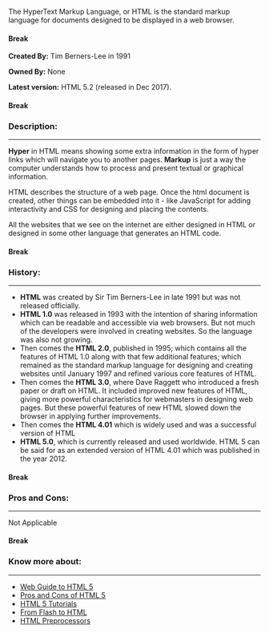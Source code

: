 The HyperText Markup Language, or HTML is the standard markup language for documents designed to be displayed in a web browser.

#### Break

**Created By:** Tim Berners-Lee in 1991

**Owned By:** None

**Latest version:** HTML 5.2 (released in Dec 2017).

#### Break

### **Description:**

---

**Hyper** in HTML means showing some extra information in the form of hyper links which will navigate you to another pages. **Markup** is just a way the computer understands how to process and present textual or graphical information.

HTML describes the structure of a web page. Once the html document is created, other things can be embedded into it - like JavaScript for adding interactivity and CSS for designing and placing the contents.

All the websites that we see on the internet are either designed in HTML or designed in some other language that generates an HTML code.

#### Break

### **History:**

---

- **HTML** was created by Sir Tim Berners-Lee in late 1991 but was not released officially.
- **HTML 1.0** was released in 1993 with the intention of sharing information which can be readable and accessible via web browsers. But not much of the developers were involved in creating websites. So the language was also not growing.
- Then comes the **HTML 2.0**, published in 1995; which contains all the features of HTML 1.0 along with that few additional features; which remained as the standard markup language for designing and creating websites until January 1997 and refined various core features of HTML.
- Then comes the **HTML 3.0**, where Dave Raggett who introduced a fresh paper or draft on HTML. It included improved new features of HTML, giving more powerful characteristics for webmasters in designing web pages. But these powerful features of new HTML slowed down the browser in applying further improvements.
- Then comes the **HTML 4.01** which is widely used and was a successful version of HTML
- **HTML 5.0**, which is currently released and used worldwide. HTML 5 can be said for as an extended version of HTML 4.01 which was published in the year 2012.  

#### Break

### **Pros and Cons:**

---

Not Applicable   

#### Break
  
### **Know more about:**

---

- [Web Guide to HTML 5](https://developer.mozilla.org/en-US/docs/Web/Guide/HTML/HTML5)
- [Pros and Cons of HTML 5](https://www.lucidsoftech.com/blog/html-5-pros-cons)
- [HTML 5 Tutorials](https://www.tutorialspoint.com/html5/index.htm)
- [From Flash to HTML](https://www.smashingmagazine.com/2018/03/from-flash-html-css-javascript/)
- [HTML Preprocessors](https://www.slant.co/topics/5427/~html-preprocessors)



